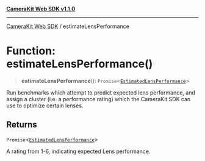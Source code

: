 [**CameraKit Web SDK v1.1.0**](../README.md)

***

[CameraKit Web SDK](../globals.md) / estimateLensPerformance

# Function: estimateLensPerformance()

> **estimateLensPerformance**(): `Promise`\<[`EstimatedLensPerformance`](../interfaces/EstimatedLensPerformance.md)\>

Run benchmarks which attempt to predict expected lens performance, and assign a cluster (i.e. a performance rating)
which the CameraKit SDK can use to optimize certain lenses.

## Returns

`Promise`\<[`EstimatedLensPerformance`](../interfaces/EstimatedLensPerformance.md)\>

A rating from 1-6, indicating expected Lens performance.
